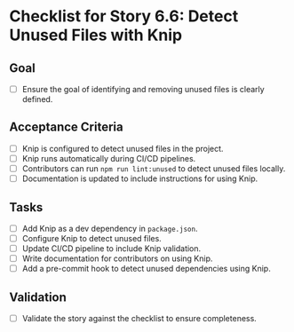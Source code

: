 # Checklist for Story 6.6: Detect Unused Files with Knip

## Goal

- [ ] Ensure the goal of identifying and removing unused files is clearly defined.

## Acceptance Criteria

- [ ] Knip is configured to detect unused files in the project.
- [ ] Knip runs automatically during CI/CD pipelines.
- [ ] Contributors can run `npm run lint:unused` to detect unused files locally.
- [ ] Documentation is updated to include instructions for using Knip.

## Tasks

- [ ] Add Knip as a dev dependency in `package.json`.
- [ ] Configure Knip to detect unused files.
- [ ] Update CI/CD pipeline to include Knip validation.
- [ ] Write documentation for contributors on using Knip.
- [ ] Add a pre-commit hook to detect unused dependencies using Knip.

## Validation

- [ ] Validate the story against the checklist to ensure completeness.
